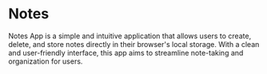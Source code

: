 # Notes
Notes App is a simple and intuitive application that allows users to create, delete, and store notes directly in their browser's local storage. With a clean and user-friendly interface, this app aims to streamline note-taking and organization for users.
